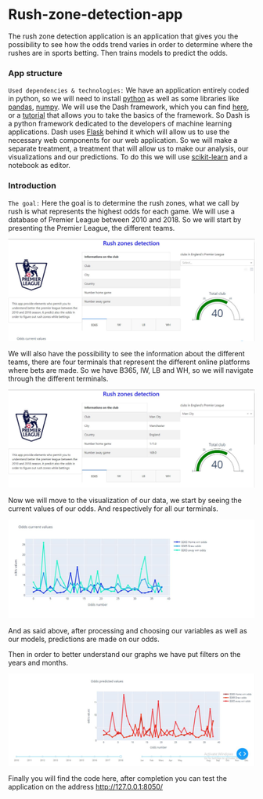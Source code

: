 # Rush-zone-detection-app
The rush zone detection application is an application that gives you the possibility to see how the odds trend varies in order to determine where the rushes are in sports betting. Then trains models to predict the odds. 

### App structure
`Used dependencies & technologies:` We have an application entirely coded in python, so we will need to install [python](https://www.python.org/downloads/) as well as some libraries like [pandas](https://pandas.pydata.org/), [numpy](https://numpy.org/install/). We will use the Dash framework, which you can find [here](https://dash.plotly.com/dash-enterprise), or a [tutorial](https://dash.plotly.com/installation) that allows you to take the basics of the framework. So Dash is a python framework dedicated to the developers of machine learning applications. Dash uses [Flask](https://flask.palletsprojects.com/en/2.0.x/) behind it which will allow us to use the necessary web components for our web application. 
So we will make a separate treatment, a treatment that will allow us to make our analysis, our visualizations and our predictions. To do this we will use [scikit-learn](https://scikit-learn.org/stable/) and a notebook as editor.

### Introduction 
`The goal:` Here the goal is to determine the rush zones, what we call by rush is what represents the highest odds for each game. We will use a database of Premier League between 2010 and 2018. So we will start by presenting the Premier League, the different teams.

![](https://github.com/destoone/Rush-zone-detection-app/blob/main/rush_1.JPG)

We will also have the possibility to see the information about the different teams, there are four terminals that represent the different online platforms where bets are made. So we have B365, IW, LB and WH, so we will navigate through the different terminals. 

![](https://github.com/destoone/Rush-zone-detection-app/blob/main/rush_2.JPG)

Now we will move to the visualization of our data, we start by seeing the current values of our odds. And respectively for all our terminals.

![](https://github.com/destoone/Rush-zone-detection-app/blob/main/rush_3.JPG)

And as said above, after processing and choosing our variables as well as our models, predictions are made on our odds.

Then in order to better understand our graphs we have put filters on the years and months.

![](https://github.com/destoone/Rush-zone-detection-app/blob/main/rush_4.JPG)

Finally you will find the code here, after completion you can test the application on the address http://127.0.0.1:8050/
